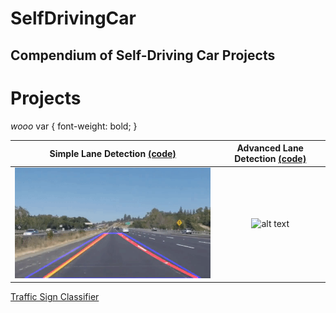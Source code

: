 # SelfDrivingCar
Compendium of Self-Driving Car Projects
---

[//]: # (Image Directory Paths)
[image1]: ./README_images/simple_lane_detection.gif
[image2]: ./README_images/advanced_lane_detection.gif

[//]: # (Repo URL Links)
[link1]: https://github.com/laygond/Simple-Lane-Detection
[link2]: https://github.com/laygond/Advanced-Lane-Detection

# Projects

<var>wooo</var>
var {
    font-weight: bold;
}


<!-- <a href=https://github.com/laygond/Simple-Lane-Detection>
<img src=[image1] alt="Overview" width="60%" height="60%">
</a> -->

Simple Lane Detection [(code)][link1] | Advanced Lane Detection [(code)][link2]
:-------------------------:|:-------------------------:
![alt text][image1]  |  ![alt text][image2]

<!-- 
[Simple Lane Detection][link1] | [Advanced Lane Detection][link2]
:-------------------------:|:-------------------------:
<a href=https://github.com/laygond/Simple-Lane-Detection>![alt text][image1]</a>  |     <a href=https://github.com/laygond/Simple-Lane-Detection>![alt text][image2]</a> -->


[//]: # (Traffic Sign)
[Traffic Sign Classifier](https://github.com/laygond/Traffic-Sign-Classifier)
